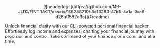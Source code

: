 <div style="text-align:center">
  [![headerlogo](https://github.com/MR-JLTC/FINTRACT/assets/168248719/f8e13283-47b5-4a1a-9ae6-d28af1582d3c)](#readme)
</div>

Unlock financial clarity with our CLI-powered personal financial tracker. Effortlessly log income and expenses, charting your financial journey with precision and control. Take command of your finances, one command at a time.
